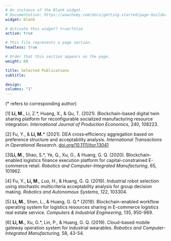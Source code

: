 ```yaml
---
# An instance of the Blank widget.
# Documentation: https://wowchemy.com/docs/getting-started/page-builder/
widget: blank

# Activate this widget? true/false
active: true

# This file represents a page section.
headless: true

# Order that this section appears on the page.
weight: 60

title: Selected Publications
subtitle:

design:
columns: "1"
---
```

(* refers to corresponding author)

[1] **Li, M.**, Li, Z.*, Huang, X., & Qu, T. (2021). Blockchain-based digital twin sharing platform for reconfigurable socialized manufacturing resource integration. *International Journal of Production Economics*, 240, 108223.

[2] Fu, Y., & **Li, M.*** (2021). DEA cross‐efficiency aggregation based on preference structure and acceptability analysis. *International Transactions in Operational Research*. [doi.org/10.1111/itor.13041](doi.org/10.1111/itor.13041)

[3]**Li, M.**, Shao, S.*, Ye, Q., Xu, G., & Huang, G. Q. (2020). Blockchain-enabled logistics finance execution platform for capital-constrained E-commerce retail. *Robotics and Computer-Integrated Manufacturing*, 65, 101962.

[4] Fu, Y., **Li, M.***, Luo, H.*, & Huang, G. Q. (2019). Industrial robot selection using stochastic multicriteria acceptability analysis for group decision making. *Robotics and Autonomous Systems*, 122, 103304.

[5] **Li, M.**, Shen, L., & Huang, G. Q.* (2019). Blockchain-enabled workflow operating system for logistics resources sharing in E-commerce logistics real estate service. *Computers & Industrial Engineering*, 135, 950-969.

[6] **Li, M.**, Xu, G.*, Lin, P., & Huang, G. Q. (2019). Cloud-based mobile gateway operation system for industrial wearables. *Robotics and Computer-Integrated Manufacturing*, 58, 43-54.
